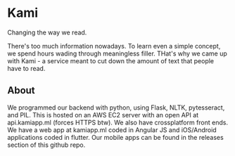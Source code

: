 # Kami

Changing the way we read.

There's too much information nowadays. To learn even a simple concept, we spend hours wading through meaningless filler. THat's why we came up with Kami -  a service meant to cut down the amount of text that people have to read.

## About

We programmed our backend with python, using Flask, NLTK, pytesseract, and PIL. This is hosted on an AWS EC2 server with an open API at api.kamiapp.ml (forces HTTPS btw). We also have crossplatform front ends. We have a web app at kamiapp.ml coded in Angular JS and iOS/Android applications coded in flutter. Our mobile apps can be found in the releases section of this github repo.
